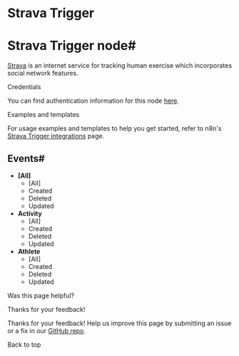 # Strava Trigger

[ ](https://github.com/n8n-io/n8n-docs/edit/main/docs/integrations/builtin/trigger-nodes/n8n-nodes-base.stravatrigger.md "Edit this page")

# Strava Trigger node#

[Strava](https://www.strava.com/) is an internet service for tracking human exercise which incorporates social network features.

Credentials

You can find authentication information for this node [here](../../credentials/strava/).

Examples and templates

For usage examples and templates to help you get started, refer to n8n's [Strava Trigger integrations](https://n8n.io/integrations/strava-trigger/) page.

## Events#

  * **[All]**
    * [All]
    * Created
    * Deleted
    * Updated
  * **Activity**
    * [All]
    * Created
    * Deleted
    * Updated
  * **Athlete**
    * [All]
    * Created
    * Deleted
    * Updated

Was this page helpful? 

Thanks for your feedback! 

Thanks for your feedback! Help us improve this page by submitting an issue or a fix in our [GitHub repo](https://github.com/n8n-io/n8n-docs). 

Back to top 
